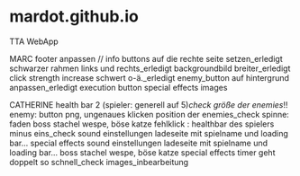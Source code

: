 # mardot.github.io
TTA WebApp

MARC
footer anpassen // info buttons auf die rechte seite setzen_erledigt
schwarzer rahmen links und rechts_erledigt
backgroundbild breiter_erledigt
click strength increase schwert o-ä._erledigt
enemy_button auf hintergrund anpassen_erledigt
execution button
special effects
images


CATHERINE
health bar 2 (spieler: generell auf 5)_check
größe der enemies_!!
enemy: button png, ungenaues klicken
position der enemies_check
spinne: faden
boss stachel wespe, böse katze
fehlklick : healthbar des spielers minus eins_check
sound einstellungen
ladeseite mit spielname und loading bar...
special effects
sound einstellungen
ladeseite mit spielname und loading bar...
boss stachel wespe, böse katze
special effects
timer geht doppelt so schnell_check
images_inbearbeitung
